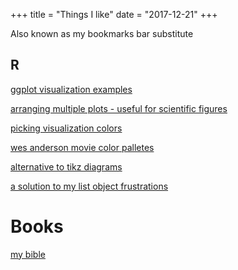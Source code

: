 +++
title = "Things I like"
date = "2017-12-21"
+++

Also known as my bookmarks bar substitute

## R

[ggplot visualization examples](http://r-statistics.co/Top50-Ggplot2-Visualizations-MasterList-R-Code.html)

[arranging multiple plots - useful for scientific figures](https://cran.r-project.org/web/packages/egg/vignettes/Ecosystem.html)

[picking visualization colors](http://colorschemedesigner.com/csd-3.5/)

[wes anderson movie color palletes](https://github.com/karthik/wesanderson)

[alternative to tikz diagrams](http://rich-iannone.github.io/DiagrammeR/io.html)

[a solution to my list object frustrations](https://cran.r-project.org/web/packages/rlist/rlist.pdf)

# Books

[my bible](http://www-bcf.usc.edu/~gareth/ISL/)
